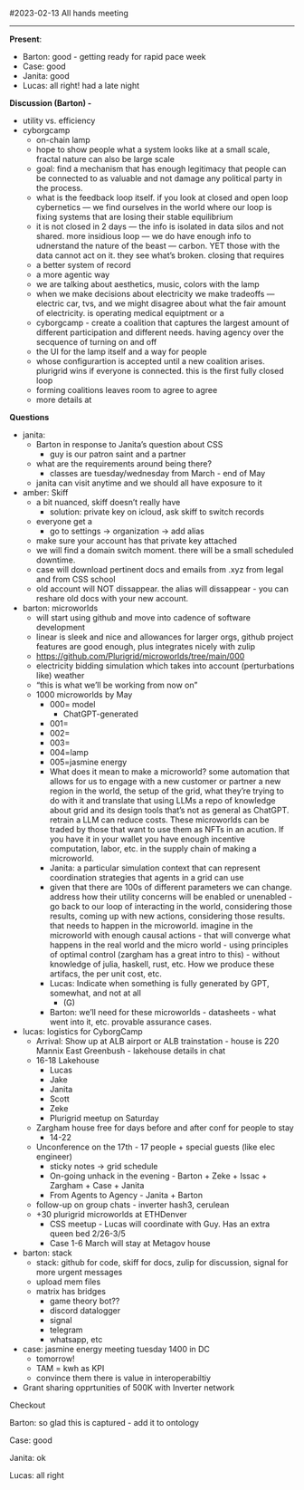 #2023-02-13 All hands meeting 

---

**Present**: 

 - Barton: good - getting ready for rapid pace week  
 - Case: good 
 - Janita: good 
 - Lucas: all right! had a late night 

**Discussion (Barton) -** 

 - utility vs. efficiency 
 - cyborgcamp
     - on-chain lamp
     - hope to show people what a system looks like at a small scale, fractal nature can also be large scale 
     - goal: find a mechanism that has enough legitimacy that people can be connected to as valuable and not damage any political party in the process. 
     - what is the feedback loop itself. if you look at closed and open loop cybernetics — we find ourselves in the world where our loop is fixing systems that are losing their stable equilibrium
     - it is not closed in 2 days — the info is isolated in data silos and not shared. more insidious loop — we do have enough info to udnerstand the nature of the beast — carbon. YET those with the data cannot act on it. they see what’s broken. closing that requires 
     - a better system of record
     - a more agentic way 
     - we are talking about aesthetics, music, colors with the lamp 
     - when we make decisions about electricity we make tradeoffs — electric car, tvs, and we might disagree about what the fair amount of electricity. is operating medical equiptment or a 
     - cyborgcamp - create a coalition that captures the largest amount of different participation and different needs. having agency over the secquence of turning on and off 
     - the UI for the lamp itself and a way for people 
     - whose configurartion is accepted until a new coalition arises. plurigrid wins if everyone is connected. this is the first fully closed loop 
     - forming coalitions leaves room to agree to agree 
     - more details at 

​**Questions**

 - janita:
     - Barton in response to Janita’s question about CSS
         - guy is our patron saint and a partner 
     - what are the requirements around being there? 
         - classes are tuesday/wednesday from March - end of May 
     - janita can visit anytime and we should all have exposure to it 
 - amber: Skiff 
     - a bit nuanced, skiff doesn’t really have 
         - solution: private key on icloud, ask skiff to switch records
     - everyone get a 
         - go to settings → organization → add alias
     - make sure your account has that private key attached 
     - we will find a domain switch moment. there will be a small scheduled downtime. 
     - case will download pertinent docs and emails from .xyz from legal and from CSS school 
     - old account will NOT dissappear. the alias will dissappear - you can reshare old docs with your new account. 
 - barton: microworlds 
     - will start using github and move into cadence of software development 
     - linear is sleek and nice and allowances for larger orgs, github project features are good enough, plus integrates nicely with zulip 
     - https://github.com/Plurigrid/microworlds/tree/main/000
     - electricity bidding simulation which takes into account (perturbations like) weather
     - “this is what we’ll be working from now on”
     - 1000 microworlds by May
         - 000= model
             - ChatGPT-generated
         - 001=
         - 002=
         - 003=
         - 004=lamp
         - 005=jasmine energy
         - What does it mean to make a microworld? some automation that allows for us to engage with a new customer or partner a new region in the world, the setup of the grid, what they’re trying to do with it and translate that using LLMs a repo of knowledge about grid and its design tools that’s not as general as ChatGPT. retrain a LLM can reduce costs. These microworlds can be traded by those that want to use them as NFTs in an acution. If you have it in your wallet you have enough incentive computation, labor, etc. in the supply chain of making a microworld. 
         - Janita: a particular simulation context that can represent coordination strategies that agents in a grid can use 
         - given that there are 100s of different parameters we can change. address how their utility concerns will be enabled or unenabled - go back to our loop of interacting in the world, considering those results, coming up with new actions, considering those results. that needs to happen in the microworld. imagine in the microworld with enough causal actions - that will converge what happens in the real world and the micro world - using principles of optimal control (zargham has a great intro to this) - without knowledge of julia, haskell, rust, etc. How we produce these artifacs, the per unit cost, etc. 
         - Lucas: Indicate when something is fully generated by GPT, somewhat, and not at all 
             - (G)
         - Barton: we’ll need for these microworlds - datasheets - what went into it, etc. provable assurance cases. 
 - lucas: logistics for CyborgCamp
     - Arrival: Show up at ALB airport or ALB trainstation - house is 220 Mannix East Greenbush - lakehouse details in chat 
     - 16-18 Lakehouse
         - Lucas
         - Jake
         - Janita
         - Scott
         - Zeke
         - Plurigrid meetup on Saturday
     - Zargham house free for days before and after conf for people to stay 
         - 14-22
     - Unconference on the 17th - 17 people + special guests (like elec engineer)
         - sticky notes → grid schedule
         - On-going unhack in the evening - Barton + Zeke + Issac + Zargham + Case + Janita 
         - From Agents to Agency - Janita + Barton
     - follow-up on group chats - inverter hash3, cerulean
     - +30 plurigrid microworlds at ETHDenver
         - CSS meetup - Lucas will coordinate with Guy. Has an extra queen bed 2/26-3/5
         - Case 1-6 March will stay at Metagov house 
 - barton: stack 
     - stack: github for code, skiff for docs, zulip for discussion, signal for more urgent messages
     - upload mem files
     - matrix has bridges
         - game theory bot??
         - discord datalogger
         - signal
         - telegram
         - whatsapp, etc
 - case: jasmine energy meeting tuesday 1400 in DC
     - tomorrow!
     - TAM = kwh as KPI
     - convince them there is value in interoperabiltiy 
 - Grant sharing opprtunities of 500K with Inverter network 

Checkout 

Barton: so glad this is captured - add it to ontology 

Case: good 

Janita: ok 

Lucas: all right 